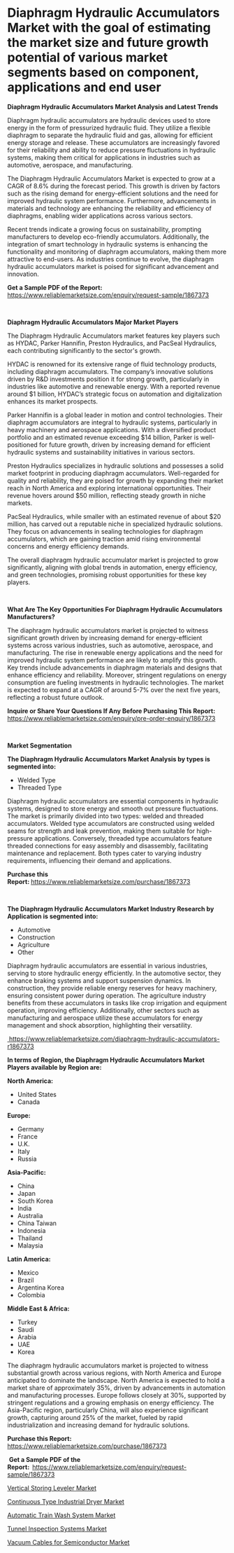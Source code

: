 <p><h1>Diaphragm Hydraulic Accumulators Market with the goal of estimating the market size and future growth potential of various market segments based on component, applications and end user</h1></p><p><strong>Diaphragm Hydraulic Accumulators Market Analysis and Latest Trends</strong></p>
<p><p>Diaphragm hydraulic accumulators are hydraulic devices used to store energy in the form of pressurized hydraulic fluid. They utilize a flexible diaphragm to separate the hydraulic fluid and gas, allowing for efficient energy storage and release. These accumulators are increasingly favored for their reliability and ability to reduce pressure fluctuations in hydraulic systems, making them critical for applications in industries such as automotive, aerospace, and manufacturing.</p><p>The Diaphragm Hydraulic Accumulators Market is expected to grow at a CAGR of 8.6% during the forecast period. This growth is driven by factors such as the rising demand for energy-efficient solutions and the need for improved hydraulic system performance. Furthermore, advancements in materials and technology are enhancing the reliability and efficiency of diaphragms, enabling wider applications across various sectors.</p><p>Recent trends indicate a growing focus on sustainability, prompting manufacturers to develop eco-friendly accumulators. Additionally, the integration of smart technology in hydraulic systems is enhancing the functionality and monitoring of diaphragm accumulators, making them more attractive to end-users. As industries continue to evolve, the diaphragm hydraulic accumulators market is poised for significant advancement and innovation.</p></p>
<p><strong>Get a Sample PDF of the Report:&nbsp;</strong> <a href="https://www.reliablemarketsize.com/enquiry/request-sample/1867373?utm_campaign=1903&utm_medium=2&utm_source=Github&utm_content=ia&utm_term=28022025&utm_id=diaphragm-hydraulic-accumulators">https://www.reliablemarketsize.com/enquiry/request-sample/1867373</a></p>
<p>&nbsp;</p>
<p><strong>Diaphragm Hydraulic Accumulators Major Market Players</strong></p>
<p><p>The Diaphragm Hydraulic Accumulators market features key players such as HYDAC, Parker Hannifin, Preston Hydraulics, and PacSeal Hydraulics, each contributing significantly to the sector's growth.</p><p>HYDAC is renowned for its extensive range of fluid technology products, including diaphragm accumulators. The company’s innovative solutions driven by R&D investments position it for strong growth, particularly in industries like automotive and renewable energy. With a reported revenue around $1 billion, HYDAC’s strategic focus on automation and digitalization enhances its market prospects.</p><p>Parker Hannifin is a global leader in motion and control technologies. Their diaphragm accumulators are integral to hydraulic systems, particularly in heavy machinery and aerospace applications. With a diversified product portfolio and an estimated revenue exceeding $14 billion, Parker is well-positioned for future growth, driven by increasing demand for efficient hydraulic systems and sustainability initiatives in various sectors.</p><p>Preston Hydraulics specializes in hydraulic solutions and possesses a solid market footprint in producing diaphragm accumulators. Well-regarded for quality and reliability, they are poised for growth by expanding their market reach in North America and exploring international opportunities. Their revenue hovers around $50 million, reflecting steady growth in niche markets.</p><p>PacSeal Hydraulics, while smaller with an estimated revenue of about $20 million, has carved out a reputable niche in specialized hydraulic solutions. They focus on advancements in sealing technologies for diaphragm accumulators, which are gaining traction amid rising environmental concerns and energy efficiency demands.</p><p>The overall diaphragm hydraulic accumulator market is projected to grow significantly, aligning with global trends in automation, energy efficiency, and green technologies, promising robust opportunities for these key players.</p></p>
<p>&nbsp;</p>
<p><strong>What Are The Key Opportunities For Diaphragm Hydraulic Accumulators Manufacturers?</strong></p>
<p><p>The diaphragm hydraulic accumulators market is projected to witness significant growth driven by increasing demand for energy-efficient systems across various industries, such as automotive, aerospace, and manufacturing. The rise in renewable energy applications and the need for improved hydraulic system performance are likely to amplify this growth. Key trends include advancements in diaphragm materials and designs that enhance efficiency and reliability. Moreover, stringent regulations on energy consumption are fueling investments in hydraulic technologies. The market is expected to expand at a CAGR of around 5-7% over the next five years, reflecting a robust future outlook.</p></p>
<p><strong>Inquire or Share Your Questions If Any Before Purchasing This Report:</strong> <a href="https://www.reliablemarketsize.com/enquiry/pre-order-enquiry/1867373?utm_campaign=1903&utm_medium=2&utm_source=Github&utm_content=ia&utm_term=28022025&utm_id=diaphragm-hydraulic-accumulators">https://www.reliablemarketsize.com/enquiry/pre-order-enquiry/1867373</a></p>
<p>&nbsp;</p>
<p><strong>Market Segmentation</strong></p>
<p><strong>The Diaphragm Hydraulic Accumulators Market Analysis by types is segmented into:</strong></p>
<p><ul><li>Welded Type</li><li>Threaded Type</li></ul></p>
<p><p>Diaphragm hydraulic accumulators are essential components in hydraulic systems, designed to store energy and smooth out pressure fluctuations. The market is primarily divided into two types: welded and threaded accumulators. Welded type accumulators are constructed using welded seams for strength and leak prevention, making them suitable for high-pressure applications. Conversely, threaded type accumulators feature threaded connections for easy assembly and disassembly, facilitating maintenance and replacement. Both types cater to varying industry requirements, influencing their demand and applications.</p></p>
<p><strong>Purchase this Report:&nbsp;</strong><a href="https://www.reliablemarketsize.com/purchase/1867373?utm_campaign=1903&utm_medium=2&utm_source=Github&utm_content=ia&utm_term=28022025&utm_id=diaphragm-hydraulic-accumulators">https://www.reliablemarketsize.com/purchase/1867373</a></p>
<p>&nbsp;</p>
<p><strong>The Diaphragm Hydraulic Accumulators Market Industry Research by Application is segmented into:</strong></p>
<p><ul><li>Automotive</li><li>Construction</li><li>Agriculture</li><li>Other</li></ul></p>
<p><p>Diaphragm hydraulic accumulators are essential in various industries, serving to store hydraulic energy efficiently. In the automotive sector, they enhance braking systems and support suspension dynamics. In construction, they provide reliable energy reserves for heavy machinery, ensuring consistent power during operation. The agriculture industry benefits from these accumulators in tasks like crop irrigation and equipment operation, improving efficiency. Additionally, other sectors such as manufacturing and aerospace utilize these accumulators for energy management and shock absorption, highlighting their versatility.</p></p>
<p><a href="https://www.reliablemarketsize.com/diaphragm-hydraulic-accumulators-r1867373?utm_campaign=1903&utm_medium=2&utm_source=Github&utm_content=ia&utm_term=28022025&utm_id=diaphragm-hydraulic-accumulators">&nbsp;https://www.reliablemarketsize.com/diaphragm-hydraulic-accumulators-r1867373</a></p>
<p><strong>In terms of Region, the Diaphragm Hydraulic Accumulators Market Players available by Region are:</strong></p>
<p>
    <p> <strong> North America: </strong>
        <ul>
            <li>United States</li>
            <li>Canada</li>
        </ul>
        </p> 
    <p> <strong> Europe: </strong>
        <ul>
            <li>Germany</li>
            <li>France</li>
            <li>U.K.</li>
            <li>Italy</li>
            <li>Russia</li>
        </ul>
        </p> 
    <p> <strong> Asia-Pacific: </strong>
        <ul>
            <li>China</li>
            <li>Japan</li>
            <li>South Korea</li>
            <li>India</li>
            <li>Australia</li>
            <li>China Taiwan</li>
            <li>Indonesia</li>
            <li>Thailand</li>
            <li>Malaysia</li>
        </ul>
        </p> 
    <p> <strong> Latin America: </strong>
        <ul>
            <li>Mexico</li>
            <li>Brazil</li>
            <li>Argentina Korea</li>
            <li>Colombia</li>
        </ul>
        </p> 
    <p> <strong> Middle East & Africa: </strong>
        <ul>
            <li>Turkey</li>
            <li>Saudi</li>
            <li>Arabia</li>
            <li>UAE</li>
            <li>Korea</li>
        </ul>
    </p>
    </p>
<p><p>The diaphragm hydraulic accumulators market is projected to witness substantial growth across various regions, with North America and Europe anticipated to dominate the landscape. North America is expected to hold a market share of approximately 35%, driven by advancements in automation and manufacturing processes. Europe follows closely at 30%, supported by stringent regulations and a growing emphasis on energy efficiency. The Asia-Pacific region, particularly China, will also experience significant growth, capturing around 25% of the market, fueled by rapid industrialization and increasing demand for hydraulic solutions.</p></p>
<p><strong>Purchase this Report: </strong><a href="https://www.reliablemarketsize.com/purchase/1867373?utm_campaign=1903&utm_medium=2&utm_source=Github&utm_content=ia&utm_term=28022025&utm_id=diaphragm-hydraulic-accumulators">https://www.reliablemarketsize.com/purchase/1867373</a></p>
<p>&nbsp;<strong>Get a Sample PDF of the Report:&nbsp;&nbsp;</strong><a href="https://www.reliablemarketsize.com/enquiry/request-sample/1867373?utm_campaign=1903&utm_medium=2&utm_source=Github&utm_content=ia&utm_term=28022025&utm_id=diaphragm-hydraulic-accumulators">https://www.reliablemarketsize.com/enquiry/request-sample/1867373</a></p>
<p><strong></strong></p>
<p><p><a href="https://github.com/ziogaskangui96/Market-Research-Report-List-1/blob/main/vertical-storing-leveler-market.md?utm_campaign=1903&utm_medium=2&utm_source=Github&utm_content=ia&utm_term=28022025&utm_id=diaphragm-hydraulic-accumulators">Vertical Storing Leveler Market</a></p><p><a href="https://github.com/carylgrinko/Market-Research-Report-List-1/blob/main/continuous-type-industrial-dryer-market.md?utm_campaign=1903&utm_medium=2&utm_source=Github&utm_content=ia&utm_term=28022025&utm_id=diaphragm-hydraulic-accumulators">Continuous Type Industrial Dryer Market</a></p><p><a href="https://github.com/rushanday/Market-Research-Report-List-1/blob/main/automatic-train-wash-system-market.md?utm_campaign=1903&utm_medium=2&utm_source=Github&utm_content=ia&utm_term=28022025&utm_id=diaphragm-hydraulic-accumulators">Automatic Train Wash System Market</a></p><p><a href="https://github.com/guinoopandam/Market-Research-Report-List-1/blob/main/tunnel-inspection-systems-market.md?utm_campaign=1903&utm_medium=2&utm_source=Github&utm_content=ia&utm_term=28022025&utm_id=diaphragm-hydraulic-accumulators">Tunnel Inspection Systems Market</a></p><p><a href="https://github.com/leyesamilej/Market-Research-Report-List-1/blob/main/vacuum-cables-for-semiconductor-market.md?utm_campaign=1903&utm_medium=2&utm_source=Github&utm_content=ia&utm_term=28022025&utm_id=diaphragm-hydraulic-accumulators">Vacuum Cables for Semiconductor Market</a></p></p>